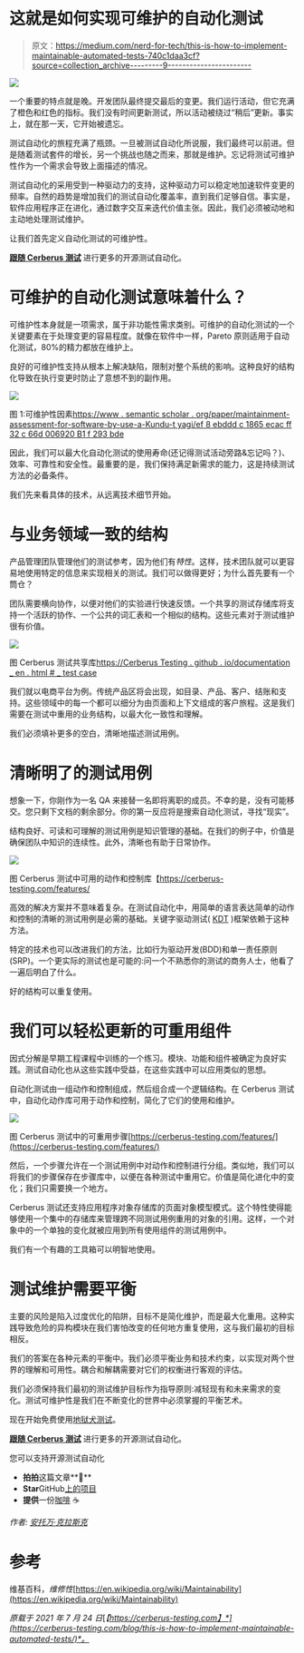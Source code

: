 # 这就是如何实现可维护的自动化测试

> 原文：<https://medium.com/nerd-for-tech/this-is-how-to-implement-maintainable-automated-tests-740c1daa3cf?source=collection_archive---------9----------------------->

![](img/81ead1fd03d1ac037cc2faefd1076c7f.png)

一个重要的特点就是晚。开发团队最终提交最后的变更。我们运行活动，但它充满了橙色和红色的指标。我们没有时间更新测试，所以活动被绕过“稍后”更新。事实上，就在那一天，它开始被遗忘。

测试自动化的旅程充满了瓶颈。一旦被测试自动化所说服，我们最终可以前进。但是随着测试套件的增长，另一个挑战也随之而来，那就是维护。忘记将测试可维护性作为一个需求会导致上面描述的情况。

测试自动化的采用受到一种驱动力的支持，这种驱动力可以稳定地加速软件变更的频率。自然的趋势是增加我们的测试自动化覆盖率，直到我们足够自信。事实是，软件应用程序正在进化，通过数字交互来迭代价值主张。因此，我们必须被动地和主动地处理测试维护。

让我们首先定义自动化测试的可维护性。

[**跟随 Cerberus 测试**](https://cerberus-testing.com/follow) 进行更多的开源测试自动化。

# 可维护的自动化测试意味着什么？

可维护性本身就是一项需求，属于非功能性需求类别。可维护的自动化测试的一个关键要素在于处理变更的容易程度。就像在软件中一样，Pareto 原则适用于自动化测试，80%的精力都放在维护上。

良好的可维护性支持从根本上解决缺陷，限制对整个系统的影响。这种良好的结构化导致在执行变更时防止了意想不到的副作用。

![](img/665d63df39c6bd725f73c12b7defa9a9.png)

图 1:可维护性因素[https://www . semantic scholar . org/paper/maintainment-assessment-for-software-by-use-a-Kundu-t yagi/ef 8 ebddd c 1865 ecac ff 32 c 66d 006920 B1 f 293 bde](https://www.semanticscholar.org/paper/Maintainability-assessment-for-software-by-using-a-Kundu-Tyagi/ef8ebdddc1865ecacff32c66d006920b1f293bde)

因此，我们可以最大化自动化测试的使用寿命(还记得测试活动旁路&忘记吗？)、效率、可靠性和安全性。最重要的是，我们保持满足新需求的能力，这是持续测试方法的必备条件。

我们先来看具体的技术，从远离技术细节开始。

# 与业务领域一致的结构

产品管理团队管理他们的测试参考，因为他们有*特性*。这样，技术团队就可以更容易地使用特定的信息来实现相关的测试。我们可以做得更好；为什么首先要有一个筒仓？

团队需要横向协作，以便对他们的实验进行快速反馈。一个共享的测试存储库将支持一个活跃的协作、一个公共的词汇表和一个相似的结构。这些元素对于测试维护很有价值。

![](img/8efcf7c728f58921e132167f82a786a5.png)

图 Cerberus 测试共享库[https://Cerberus Testing . github . io/documentation _ en . html # _ test case](https://cerberustesting.github.io/documentation_en.html#_testcase)

我们就以电商平台为例。传统产品区将会出现，如目录、产品、客户、结账和支持。这些领域中的每一个都可以细分为由页面和上下文组成的客户旅程。这是我们需要在测试中重用的业务结构，以最大化一致性和理解。

我们必须填补更多的空白，清晰地描述测试用例。

# 清晰明了的测试用例

想象一下，你刚作为一名 QA 来接替一名即将离职的成员。不幸的是，没有可能移交。您只剩下文档的剩余部分。你的第一反应将是搜索自动化测试，寻找“现实”。

结构良好、可读和可理解的测试用例是知识管理的基础。在我们的例子中，价值是确保团队中知识的连续性。此外，清晰也有助于日常协作。

![](img/9fede55ab80b113d7b4cfa97299e8259.png)

图 Cerberus 测试中可用的动作和控制库【https://cerberus-testing.com/features/ 

高效的解决方案并不意味着复杂。在测试自动化中，用简单的语言表达简单的动作和控制的清晰的测试用例是必需的基础。关键字驱动测试( [KDT](https://www.guru99.com/keyword-driven-testing.html) )框架依赖于这种方法。

特定的技术也可以改进我们的方法，比如行为驱动开发(BDD)和单一责任原则(SRP)。一个更实际的测试也是可能的:问一个不熟悉你的测试的商务人士，他看了一遍后明白了什么。

好的结构可以重复使用。

# 我们可以轻松更新的可重用组件

因式分解是早期工程课程中训练的一个练习。模块、功能和组件被确定为良好实践。测试自动化也从这些实践中受益，在这些实践中可以应用类似的思想。

自动化测试由一组动作和控制组成，然后组合成一个逻辑结构。在 Cerberus 测试中，自动化动作库可用于动作和控制，简化了它们的使用和维护。

![](img/daf1cf1bee95142e2d9a5ce516665f6e.png)

图 Cerberus 测试中的可重用步骤[https://cerberus-testing.com/features/](https://cerberus-testing.com/features/)

然后，一个步骤允许在一个测试用例中对动作和控制进行分组。类似地，我们可以将我们的步骤保存在步骤库中，以便在各种测试中重用它。价值是简化进化中的变化；我们只需要换一个地方。

Cerberus 测试还支持应用程序对象存储库的页面对象模型模式。这个特性使得能够使用一个集中的存储库来管理跨不同测试用例重用的对象的引用。这样，一个对象中的一个单独的变化就被应用到所有使用组件的测试用例中。

我们有一个有趣的工具箱可以明智地使用。

# 测试维护需要平衡

主要的风险是陷入过度优化的陷阱，目标不是简化维护，而是最大化重用。这种实践导致危险的异构模块在我们害怕改变的任何地方重复使用，这与我们最初的目标相反。

我们的答案在各种元素的平衡中。我们必须平衡业务和技术约束，以实现对两个世界的理解和可用性。耦合和解耦需要对它们的权衡进行客观的评估。

我们必须保持我们最初的测试维护目标作为指导原则:减轻现有和未来需求的变化。测试可维护性是我们在不断变化的世界中必须掌握的平衡艺术。

现在开始免费使用[地狱犬测试](https://cerberus-testing.com/start/)。

[**跟随 Cerberus 测试**](https://cerberus-testing.com/follow) 进行更多的开源测试自动化。

您可以支持开源测试自动化

*   **拍拍**这篇文章**👏**
*   **Star**GitHub[上的项目](https://github.com/cerberustesting/cerberus-source/)
*   **提供**一份[咖啡](https://www.buymeacoffee.com/CerberusTesting) ☕

*作者:* [*安托万·克拉斯克*](https://twitter.com/acraske_)

# 参考

维基百科，*维修性*[https://en.wikipedia.org/wiki/Maintainability](https://en.wikipedia.org/wiki/Maintainability)

*原载于 2021 年 7 月 24 日*[*【https://cerberus-testing.com】*](https://cerberus-testing.com/blog/this-is-how-to-implement-maintainable-automated-tests/)*。*
